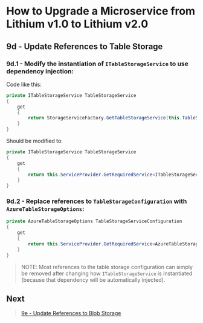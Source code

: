 # How to Upgrade a Microservice from Lithium v1.0 to Lithium v2.0

## 9d - Update References to Table Storage

### 9d.1 - Modify the instantiation of `ITableStorageService` to use dependency injection:

Code like this:

```csharp
private ITableStorageService TableStorageService
{
    get
    {
        return StorageServiceFactory.GetTableStorageService(this.TableStorageServiceConfiguration);
    }
}
```

Should be modified to:

```csharp
private ITableStorageService TableStorageService
{
    get
    {
        return this.ServiceProvider.GetRequiredService<ITableStorageService>();
    }
}
```

### 9d.2 - Replace references to `TableStorageConfiguration` with `AzureTableStorageOptions`:

```csharp
private AzureTableStorageOptions TableStorageServiceConfiguration
{
    get
    {
        return this.ServiceProvider.GetRequiredService<AzureTableStorageOptions>();
    }
}
```

> NOTE: Most references to the table storage configuration can simply be removed after changing how `ITableStorageService` is instantiated (because that dependency will be automatically injected).

## Next

> [9e - Update References to Blob Storage](./09e-update-webapi-blob-storage.md)